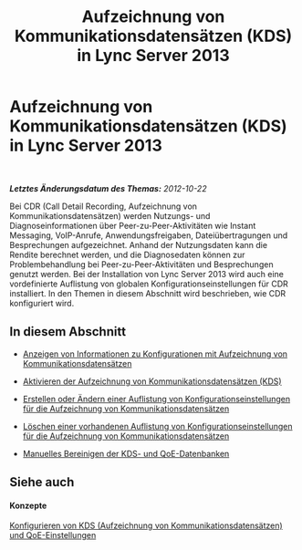 ﻿---
title: Aufzeichnung von Kommunikationsdatensätzen (KDS) in Lync Server 2013
TOCTitle: Aufzeichnung von Kommunikationsdatensätzen (KDS) in Lync Server 2013
ms:assetid: 67726075-c77c-4191-a64f-a1cf5c7bcbb2
ms:mtpsurl: https://technet.microsoft.com/de-de/library/JJ688079(v=OCS.15)
ms:contentKeyID: 49890775
ms.date: 05/19/2016
mtps_version: v=OCS.15
ms.translationtype: HT
---

# Aufzeichnung von Kommunikationsdatensätzen (KDS) in Lync Server 2013

 

_**Letztes Änderungsdatum des Themas:** 2012-10-22_

Bei CDR (Call Detail Recording, Aufzeichnung von Kommunikationsdatensätzen) werden Nutzungs- und Diagnoseinformationen über Peer-zu-Peer-Aktivitäten wie Instant Messaging, VoIP-Anrufe, Anwendungsfreigaben, Dateiübertragungen und Besprechungen aufgezeichnet. Anhand der Nutzungsdaten kann die Rendite berechnet werden, und die Diagnosedaten können zur Problembehandlung bei Peer-zu-Peer-Aktivitäten und Besprechungen genutzt werden. Bei der Installation von Lync Server 2013 wird auch eine vordefinierte Auflistung von globalen Konfigurationseinstellungen für CDR installiert. In den Themen in diesem Abschnitt wird beschrieben, wie CDR konfiguriert wird.

## In diesem Abschnitt

  - [Anzeigen von Informationen zu Konfigurationen mit Aufzeichnung von Kommunikationsdatensätzen](lync-server-2013-view-cdr-configuration-information.md)

  - [Aktivieren der Aufzeichnung von Kommunikationsdatensätzen (KDS)](lync-server-2013-enable-call-detail-recording.md)

  - [Erstellen oder Ändern einer Auflistung von Konfigurationseinstellungen für die Aufzeichnung von Kommunikationsdatensätzen](lync-server-2013-create-or-modify-a-collection-of-cdr-configuration-settings.md)

  - [Löschen einer vorhandenen Auflistung von Konfigurationseinstellungen für die Aufzeichnung von Kommunikationsdatensätzen](lync-server-2013-delete-an-existing-collection-of-cdr-configuration-settings.md)

  - [Manuelles Bereinigen der KDS- und QoE-Datenbanken](lync-server-2013-manually-purging-the-call-detail-recording-and-quality-of-experience-databases.md)

## Siehe auch

#### Konzepte

[Konfigurieren von KDS (Aufzeichnung von Kommunikationsdatensätzen) und QoE-Einstellungen](lync-server-2013-configuring-call-detail-recording-and-quality-of-experience-settings.md)

